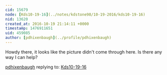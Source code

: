 ```yaml
---
cid: 15679
node: [Kds10-19-16](../notes/kdstone98/10-19-2016/kds10-19-16)
nid: 13620
created_at: 2016-10-19 21:14:11 +0000
timestamp: 1476911651
uid: 459085
author: [pdhixenbaugh](../profile/pdhixenbaugh)
---
```


Howdy there, it looks like the picture didn't come through here. Is there any way I can help?

[pdhixenbaugh](../profile/pdhixenbaugh) replying to: [Kds10-19-16](../notes/kdstone98/10-19-2016/kds10-19-16)


